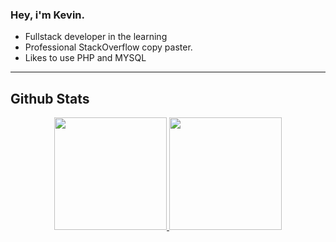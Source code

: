 ### Hey, i'm Kevin.
- Fullstack developer in the learning
- Professional StackOverflow copy paster.
- Likes to use PHP and MYSQL
---


## Github Stats
<p align="center">
  <a href="https://github.com/GyKevin">
    <img height="180em" src="https://github-readme-stats-eight-theta.vercel.app/api?username=GyKevin&show_icons=true&theme=tokyonight&include_all_commits=true&count_private=true"/>
  <img height="180em" src="https://github-readme-stats-eight-theta.vercel.app/api/top-langs/?username=GyKevin&layout=compact&langs_count=8&theme=tokyonight"/>
</a>
  </a>
</p>

<!--
**GyKevin/GyKevin** is a ✨ _special_ ✨ repository because its `README.md` (this file) appears on your GitHub profile.

Here are some ideas to get you started:

- 🔭 I’m currently working on ...
- 🌱 I’m currently learning ...
- 👯 I’m looking to collaborate on ...
- 🤔 I’m looking for help with ...
- 💬 Ask me about ...
- 📫 How to reach me: ...
- 😄 Pronouns: ...
- ⚡ Fun fact: ...
-->
